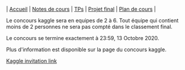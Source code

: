 | [Accueil](index.md) | [Notes de cours](notes-de-cours.md) | [TPs](travaux-pratiques.md) | [Projet final](projet-final.md) | [Plan de cours](plan-de-cours.md) |

Le concours kaggle sera en equipes de 2 à 6. Tout équipe qui contient moins de 2 personnes ne sera pas compté dans le classement final.

Le concours se termine exactement à 23:59, 13 Octobre 2020.

Plus d'information est disponible sur la page du concours kaggle.

[Kaggle invitation link](https://www.kaggle.com/t/254ee29179e0432bb1532e63c6627fb1)
